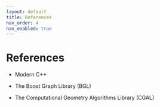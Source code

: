 ```yaml
---
layout: default
title: References
nav_order: 4
nav_enabled: true
---
```


References
===

- Modern C++

- The Boost Graph Library (BGL)

- The Computational Geometry Algorithms Library (CGAL)
